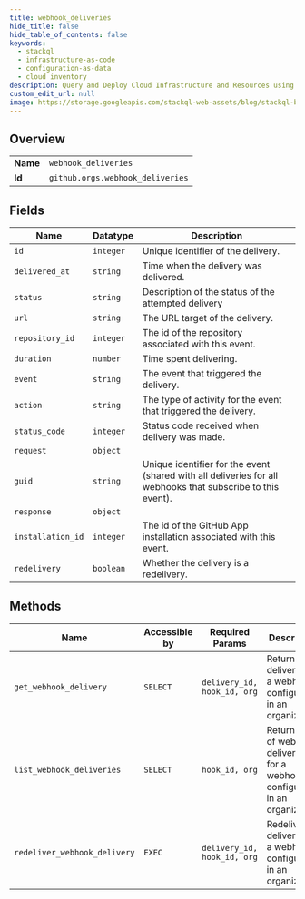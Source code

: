```yaml
---
title: webhook_deliveries
hide_title: false
hide_table_of_contents: false
keywords:
  - stackql
  - infrastructure-as-code
  - configuration-as-data
  - cloud inventory
description: Query and Deploy Cloud Infrastructure and Resources using SQL
custom_edit_url: null
image: https://storage.googleapis.com/stackql-web-assets/blog/stackql-blog-post-featured-image.png
---
```

  
    

## Overview
<table><tbody>
<tr><td><b>Name</b></td><td><code>webhook_deliveries</code></td></tr>
<tr><td><b>Id</b></td><td><code>github.orgs.webhook_deliveries</code></td></tr>
</tbody></table>

## Fields
| Name | Datatype | Description |
| ---- | -------- | ----------- |
| `id` | `integer` | Unique identifier of the delivery. |
| `delivered_at` | `string` | Time when the delivery was delivered. |
| `status` | `string` | Description of the status of the attempted delivery |
| `url` | `string` | The URL target of the delivery. |
| `repository_id` | `integer` | The id of the repository associated with this event. |
| `duration` | `number` | Time spent delivering. |
| `event` | `string` | The event that triggered the delivery. |
| `action` | `string` | The type of activity for the event that triggered the delivery. |
| `status_code` | `integer` | Status code received when delivery was made. |
| `request` | `object` |  |
| `guid` | `string` | Unique identifier for the event (shared with all deliveries for all webhooks that subscribe to this event). |
| `response` | `object` |  |
| `installation_id` | `integer` | The id of the GitHub App installation associated with this event. |
| `redelivery` | `boolean` | Whether the delivery is a redelivery. |
## Methods
| Name | Accessible by | Required Params | Description |
| ---- | ------------- | --------------- | ----------- |
| `get_webhook_delivery` | `SELECT` | `delivery_id, hook_id, org` | Returns a delivery for a webhook configured in an organization. |
| `list_webhook_deliveries` | `SELECT` | `hook_id, org` | Returns a list of webhook deliveries for a webhook configured in an organization. |
| `redeliver_webhook_delivery` | `EXEC` | `delivery_id, hook_id, org` | Redeliver a delivery for a webhook configured in an organization. |
